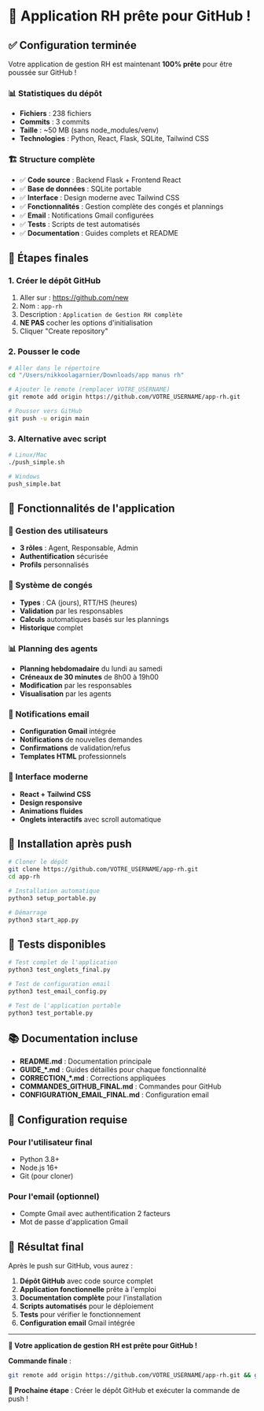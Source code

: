 # 🎉 Application RH prête pour GitHub !

## ✅ Configuration terminée

Votre application de gestion RH est maintenant **100% prête** pour être poussée sur GitHub !

### **📊 Statistiques du dépôt**
- **Fichiers** : 238 fichiers
- **Commits** : 3 commits
- **Taille** : ~50 MB (sans node_modules/venv)
- **Technologies** : Python, React, Flask, SQLite, Tailwind CSS

### **🏗️ Structure complète**
- ✅ **Code source** : Backend Flask + Frontend React
- ✅ **Base de données** : SQLite portable
- ✅ **Interface** : Design moderne avec Tailwind CSS
- ✅ **Fonctionnalités** : Gestion complète des congés et plannings
- ✅ **Email** : Notifications Gmail configurées
- ✅ **Tests** : Scripts de test automatisés
- ✅ **Documentation** : Guides complets et README

## 🚀 Étapes finales

### **1. Créer le dépôt GitHub**
1. Aller sur : https://github.com/new
2. Nom : `app-rh`
3. Description : `Application de Gestion RH complète`
4. **NE PAS** cocher les options d'initialisation
5. Cliquer "Create repository"

### **2. Pousser le code**
```bash
# Aller dans le répertoire
cd "/Users/nikkoolagarnier/Downloads/app manus rh"

# Ajouter le remote (remplacer VOTRE_USERNAME)
git remote add origin https://github.com/VOTRE_USERNAME/app-rh.git

# Pousser vers GitHub
git push -u origin main
```

### **3. Alternative avec script**
```bash
# Linux/Mac
./push_simple.sh

# Windows
push_simple.bat
```

## 🎯 Fonctionnalités de l'application

### **👥 Gestion des utilisateurs**
- **3 rôles** : Agent, Responsable, Admin
- **Authentification** sécurisée
- **Profils** personnalisés

### **📅 Système de congés**
- **Types** : CA (jours), RTT/HS (heures)
- **Validation** par les responsables
- **Calculs** automatiques basés sur les plannings
- **Historique** complet

### **📊 Planning des agents**
- **Planning hebdomadaire** du lundi au samedi
- **Créneaux de 30 minutes** de 8h00 à 19h00
- **Modification** par les responsables
- **Visualisation** par les agents

### **📧 Notifications email**
- **Configuration Gmail** intégrée
- **Notifications** de nouvelles demandes
- **Confirmations** de validation/refus
- **Templates HTML** professionnels

### **🎨 Interface moderne**
- **React + Tailwind CSS**
- **Design responsive**
- **Animations fluides**
- **Onglets interactifs** avec scroll automatique

## 📱 Installation après push

```bash
# Cloner le dépôt
git clone https://github.com/VOTRE_USERNAME/app-rh.git
cd app-rh

# Installation automatique
python3 setup_portable.py

# Démarrage
python3 start_app.py
```

## 🧪 Tests disponibles

```bash
# Test complet de l'application
python3 test_onglets_final.py

# Test de configuration email
python3 test_email_config.py

# Test de l'application portable
python3 test_portable.py
```

## 📚 Documentation incluse

- **README.md** : Documentation principale
- **GUIDE_*.md** : Guides détaillés pour chaque fonctionnalité
- **CORRECTION_*.md** : Corrections appliquées
- **COMMANDES_GITHUB_FINAL.md** : Commandes pour GitHub
- **CONFIGURATION_EMAIL_FINAL.md** : Configuration email

## 🔧 Configuration requise

### **Pour l'utilisateur final**
- Python 3.8+
- Node.js 16+
- Git (pour cloner)

### **Pour l'email (optionnel)**
- Compte Gmail avec authentification 2 facteurs
- Mot de passe d'application Gmail

## 🎉 Résultat final

Après le push sur GitHub, vous aurez :

1. **Dépôt GitHub** avec code source complet
2. **Application fonctionnelle** prête à l'emploi
3. **Documentation complète** pour l'installation
4. **Scripts automatisés** pour le déploiement
5. **Tests** pour vérifier le fonctionnement
6. **Configuration email** Gmail intégrée

---

**🚀 Votre application de gestion RH est prête pour GitHub !**

**Commande finale** :
```bash
git remote add origin https://github.com/VOTRE_USERNAME/app-rh.git && git push -u origin main
```

**🎯 Prochaine étape** : Créer le dépôt GitHub et exécuter la commande de push !

